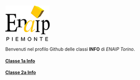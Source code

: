 ![Logo Enaip](enaip-logo-white.png)  

Benvenuti nel profilo Github delle classi **INFO** di *ENAIP Torino*.

#### [Classe 1a Info](enaiptorino.github.io/info1-2024/)
#### [Classe 2a Info](enaiptorino.github.io/info2-2024/)



